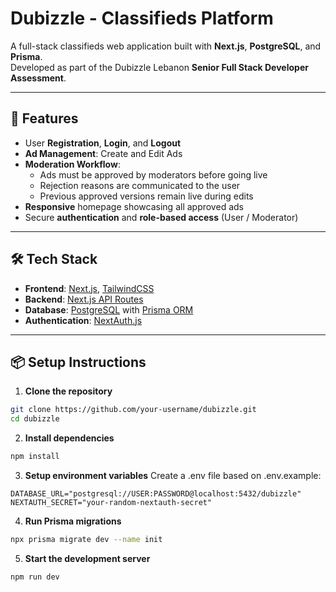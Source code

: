 # Dubizzle - Classifieds Platform

A full-stack classifieds web application built with **Next.js**, **PostgreSQL**, and **Prisma**.  
Developed as part of the Dubizzle Lebanon **Senior Full Stack Developer Assessment**.

---

## 🚀 Features

- User **Registration**, **Login**, and **Logout**
- **Ad Management**: Create and Edit Ads
- **Moderation Workflow**:
  - Ads must be approved by moderators before going live
  - Rejection reasons are communicated to the user
  - Previous approved versions remain live during edits
- **Responsive** homepage showcasing all approved ads
- Secure **authentication** and **role-based access** (User / Moderator)

---

## 🛠 Tech Stack

- **Frontend**: [Next.js](https://nextjs.org/), [TailwindCSS](https://tailwindcss.com/)
- **Backend**: [Next.js API Routes](https://nextjs.org/docs/api-routes/introduction)
- **Database**: [PostgreSQL](https://www.postgresql.org/) with [Prisma ORM](https://www.prisma.io/)
- **Authentication**: [NextAuth.js](https://next-auth.js.org/)

---

## 📦 Setup Instructions

1. **Clone the repository**
  ```bash
  git clone https://github.com/your-username/dubizzle.git
  cd dubizzle
  ```
   
2. **Install dependencies**
  ```bash
  npm install
  ```

3. **Setup environment variables**
Create a .env file based on .env.example:
  ```env
  DATABASE_URL="postgresql://USER:PASSWORD@localhost:5432/dubizzle"
  NEXTAUTH_SECRET="your-random-nextauth-secret"
  ```

4. **Run Prisma migrations**
  ```bash
  npx prisma migrate dev --name init
  ```

5. **Start the development server**
  ```bash
  npm run dev
  ```
